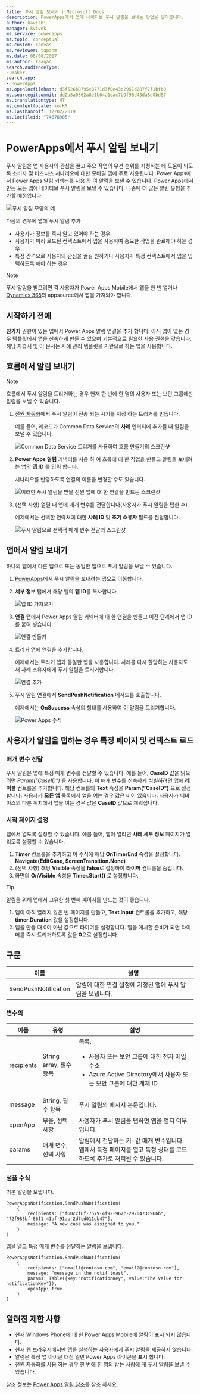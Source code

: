 ```yaml
---
title: 푸시 알림 보내기 | Microsoft Docs
description: PowerApps에서 앱에 네이티브 푸시 알림을 보내는 방법을 알아봅니다.
author: kavishi
manager: kvivek
ms.service: powerapps
ms.topic: conceptual
ms.custom: canvas
ms.reviewer: tapanm
ms.date: 08/08/2017
ms.author: kaagar
search.audienceType:
- maker
search.app:
- PowerApps
ms.openlocfilehash: d3f526b8795c8771d3f0e43c2951d207f7f1bfb0
ms.sourcegitcommit: dd2a8a0362a8e1b64a1dac7b9f98d43da8d0bd87
ms.translationtype: MT
ms.contentlocale: ko-KR
ms.lasthandoff: 12/02/2019
ms.locfileid: "74678905"
---
```

# <a name="send-a-push-notification-in-powerapps"></a>PowerApps에서 푸시 알림 보내기
푸시 알림은 앱 사용자의 관심을 끌고 주요 작업의 우선 순위를 지정하는 데 도움이 되도록 소비자 및 비즈니스 시나리오에 대한 모바일 앱에 주로 사용됩니다. Power Apps에서 Power Apps 알림 커넥터를 사용 하 여 알림을 보낼 수 있습니다. Power Apps에서 만든 모든 앱에 네이티브 푸시 알림을 보낼 수 있습니다. 나중에 더 많은 알림 유형을 추가할 예정입니다.

![푸시 알림 모양의 예](./media/add-notifications/pic1-notification-screenshot.png)

다음의 경우에 앱에 푸시 알림 추가

* 사용자가 정보를 즉시 알고 있어야 하는 경우
* 사용자가 미리 로드된 컨텍스트에서 앱을 사용하여 중요한 작업을 완료해야 하는 경우
* 특정 간격으로 사용자의 관심을 끌길 원하거나 사용자가 특정 컨텍스트에서 앱을 입력하도록 해야 하는 경우

> [!NOTE]
> 푸시 알림을 받으려면 각 사용자가 Power Apps Mobile에서 앱을 한 번 열거나 [Dynamics 365](https://home.dynamics.com/)의 appsource에서 앱을 가져와야 합니다.

## <a name="before-you-start"></a>시작하기 전에
**참가자** 권한이 있는 앱에서 Power Apps 알림 연결을 추가 합니다. 아직 앱이 없는 경우 [템플릿에서 앱을 신속하게 만들](get-started-test-drive.md) 수 있으며 기본적으로 필요한 사용 권한을 갖습니다. 해당 자습서 및 이 문서는 사례 관리 템플릿을 기반으로 하는 앱을 사용합니다.

## <a name="send-a-notification-from-a-flow"></a>흐름에서 알림 보내기
> [!NOTE]
> 흐름에서 푸시 알림을 트리거하는 경우 현재 한 번에 한 명의 사용자 또는 보안 그룹에만 알림을 보낼 수 있습니다.

1. [전원 자동화](https://flow.microsoft.com)에서 푸시 알림이 전송 되는 시기를 지정 하는 트리거를 만듭니다.

    예를 들어, 레코드가 Common Data Service의 **사례** 엔터티에 추가될 때 알림을 보낼 수 있습니다.

    ![Common Data Service 트리거를 사용하여 흐름 만들기의 스크린샷](./media/add-notifications/pic4-step1-flowupdated.png)
2. **Power Apps 알림** 커넥터를 사용 하 여 흐름에 대 한 작업을 만들고 알림을 보내려는 앱의 **앱 ID** 를 입력 합니다.

    시나리오를 반영하도록 연결의 이름을 변경할 수도 있습니다.

    ![이러한 푸시 알림을 받을 전원 앱에 대 한 연결을 만드는 스크린샷](./media/add-notifications/pic5-step2-create-connection.jpg)
3. (선택 사항) 열릴 때 앱에 매개 변수를 전달합니다(사용자가 푸시 알림을 탭한 후).

    예제에서는 선택한 연락처에 대한 **사례 ID** 및 **초기 소유자** 필드를 전달합니다.

    ![푸시 알림으로 선택적 매개 변수 전달의 스크린샷](./media/add-notifications/pic6-step3-configure-notif.jpg)

## <a name="send-a-notification-from-an-app"></a>앱에서 알림 보내기
하나의 앱에서 다른 앱으로 또는 동일한 앱으로 푸시 알림을 보낼 수 있습니다.

1. [PowerApps](https://make.powerapps.com?utm_source=padocs&utm_medium=linkinadoc&utm_campaign=referralsfromdoc)에서 푸시 알림을 보내려는 앱으로 이동합니다.
2. **세부 정보** 탭에서 해당 앱의 **앱 ID**를 복사합니다.

    ![앱 ID 가져오기](./media/add-notifications/grab-id.png)
3. **연결** 탭에서 Power Apps 알림 커넥터에 대 한 연결을 만들고 이전 단계에서 앱 ID를 붙여 넣습니다.

    ![연결 만들기](./media/add-notifications/create-connection.png)
4. 트리거 앱에 연결을 추가합니다.

    예제에서는 트리거 앱과 동일한 앱을 사용합니다. 사례를 다시 할당하는 사용자도 새 사례 소유자에게 푸시 알림을 트리거합니다.

    ![연결 추가](./media/add-notifications/add-connection.png)
5. 푸시 알림 연결에서 **SendPushNotification** 메서드를 호출합니다.

    예제에서는 **OnSuccess** 속성의 형태를 사용하여 이 알림을 트리거합니다.

    ![Power Apps 수식](./media/add-notifications/powerapps-function.png)

## <a name="load-a-specific-page-and-context-when-a-user-taps-the-notification"></a>사용자가 알림을 탭하는 경우 특정 페이지 및 컨텍스트 로드
### <a name="pass-parameters"></a>매개 변수 전달
푸시 알림은 앱에 특정 매개 변수를 전달할 수 있습니다. 예를 들어, **CaseID** 값을 읽으려면 *Param("CaseID")* 을 사용합니다. 이 매개 변수를 신속하게 식별하려면 앱에 **레이블** 컨트롤을 추가합니다. 해당 컨트롤의 **Text** 속성을 **Param("CaseID")** 으로 설정합니다. 사용자가 **모든 앱** 목록에서 앱을 여는 경우 값은 비어 있습니다. 사용자가 디바이스의 다른 위치에서 앱을 여는 경우 값은 **CaseID** 값으로 채워집니다.

### <a name="set-the-start-page"></a>시작 페이지 설정
앱에서 열도록 설정할 수 있습니다. 예를 들어, 앱이 열리면 **사례 세부 정보** 페이지가 열리도록 설정할 수 있습니다.

1. **Timer** 컨트롤을 추가하고 이 수식에 해당 **OnTimerEnd** 속성을 설정합니다.
   <br>**Navigate(EditCase, ScreenTransition.None)**
2. (선택 사항) 해당 **Visible** 속성을 **false**로 설정하여 **타이머** 컨트롤을 숨깁니다.
3. 화면의 **OnVisible** 속성을 **Timer.Start()** 로 설정합니다.

> [!TIP]
> 알림을 위해 앱에서 고유한 첫 번째 페이지를 만드는 것이 좋습니다.
> 
> 1. 앱이 아직 열리지 않은 빈 페이지를 만들고, **Text Input** 컨트롤을 추가하고, 해당 **timer.Duration** 값을 설정합니다.
> 2. 앱을 만들 때 0이 아닌 값으로 타이머를 설정합니다. 앱을 게시할 준비가 되면 타이머를 즉시 트리거하도록 값을 **0**으로 설정합니다.

## <a name="syntax"></a>구문

| 이름 | 설명 |
| --- | --- |
| SendPushNotification |알림에 대한 연결 설정에 지정된 앱에 푸시 알림을 보냅니다. |

### <a name="parameters"></a>변수의

| 이름 | 유형 | 설명 |
| --- | --- | --- |
| recipients |String array, 필수 항목 |목록: <ul> <li>사용자 또는 보안 그룹에 대한 전자 메일 주소</li> <li>Azure Active Directory에서 사용자 또는 보안 그룹에 대한 개체 ID</li></ul> |
| message |String, 필수 항목 |푸시 알림의 메시지 본문입니다. |
| openApp |부울, 선택 사항 |사용자가 푸시 알림을 탭하면 앱을 열지 여부입니다. |
| params |매개 변수, 선택 사항 |알림에서 전달하는 키-값 매개 변수입니다. 앱에서 특정 페이지를 열고 특정 상태를 로드하도록 추가로 처리될 수 있습니다. |

### <a name="sample-formulas"></a>샘플 수식
기본 알림을 보냅니다.

```powerapps-dot
PowerAppsNotification.SendPushNotification(
    {
        recipients: ["f60ccf6f-7579-4f92-967c-2920473c966b", "72f988bf-86f1-41af-91ab-2d7cd011db47"],
        message: "A new case was assigned to you."
    }
)
```

앱을 열고 특정 매개 변수를 전달하는 알림을 보냅니다.

```powerapps-dot
PowerAppsNotification.SendPushNotification(
    {
        recipients: ["email1@contoso.com", "email2@contoso.com"],
        message: "message in the notif toast",
        params: Table({key:"notificationKey", value:"The value for notificationKey"}),
        openApp: true
    }
)
```

## <a name="known-limitations"></a>알려진 제한 사항
* 현재 Windows Phone에 대 한 Power Apps Mobile에 알림이 표시 되지 않습니다.
* 현재 웹 브라우저에서만 앱을 실행하는 사용자에게 푸시 알림을 제공하지 않습니다.
* 알림은 특정 앱 아이콘 대신 일반 Power Apps 아이콘을 표시 합니다.
* 전원 자동화를 사용 하는 경우 한 번에 한 명의 받는 사람에 게 푸시 알림을 보낼 수 있습니다.

참조 정보는 [Power Apps 알림 참조](https://docs.microsoft.com/connectors/powerappsnotification/)를 참조 하세요.

